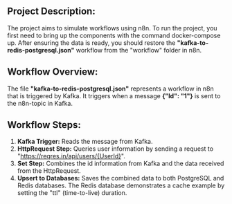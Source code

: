 ## Project Description:

The project aims to simulate workflows using n8n. To run the project, you first need to bring up the components with the command docker-compose up. After ensuring the data is ready, you should restore the **"kafka-to-redis-postgresql.json"** workflow from the "workflow" folder in n8n.

## Workflow Overview:

The file **"kafka-to-redis-postgresql.json"** represents a workflow in n8n that is triggered by Kafka. It triggers when a message **{"Id": "1"}** is sent to the n8n-topic in Kafka.

## Workflow Steps:

1. **Kafka Trigger:** Reads the message from Kafka.
2. **HttpRequest Step:** Queries user information by sending a request to "https://reqres.in/api/users/{UserId}".
3. **Set Step:** Combines the id information from Kafka and the data received from the HttpRequest.
4. **Upsert to Databases:** Saves the combined data to both PostgreSQL and Redis databases.
The Redis database demonstrates a cache example by setting the "ttl" (time-to-live) duration.
